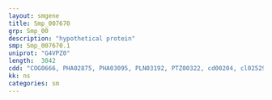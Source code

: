 ```yaml
---
layout: smgene
title: Smp_007670
grp: Smp_00
description: "hypothetical protein"
smp: Smp_007670.1
uniprot: "G4VPZ0"
length:  3042
cdd: "COG0666, PHA02875, PHA03095, PLN03192, PTZ00322, cd00204, cl02529, pfam00023, pfam12796, smart00248"
kk: ns
categories: sm
---
```


